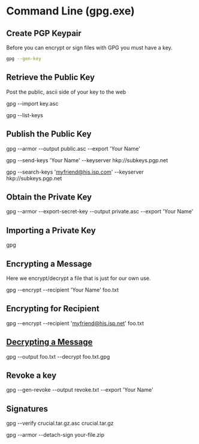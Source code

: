 # Command Line (gpg.exe)

## Create PGP Keypair

Before you can encrypt or sign files with GPG you must have a key.
``` bash
gpg --gen-key
```
## Retrieve the Public Key

Post the public, ascii side of your key to the web

gpg --import key.asc

gpg --list-keys

## Publish the Public Key

gpg --armor --output public.asc --export &#39;Your Name&#39;

gpg --send-keys &#39;Your Name&#39; --keyserver hkp://subkeys.pgp.net

gpg --search-keys &#39;myfriend@his.isp.com&#39; --keyserver hkp://subkeys.pgp.net

## Obtain the Private Key

gpg --armor --export-secret-key --output private.asc --export &#39;Your Name&#39;

## Importing a Private Key

gpg

## Encrypting a Message

Here we encrypt/decrypt a file that is just for our own use.

gpg --encrypt --recipient &#39;Your Name&#39; foo.txt

## Encrypting for Recipient

gpg --encrypt --recipient &#39;myfriend@his.isp.net&#39; foo.txt

## [Decrypting a Message](#_Toc469514821)

gpg --output foo.txt --decrypt foo.txt.gpg

## Revoke a key

gpg --gen-revoke --output revoke.txt --export &#39;Your Name&#39;

## Signatures

gpg --verify crucial.tar.gz.asc crucial.tar.gz

gpg --armor --detach-sign your-file.zip

